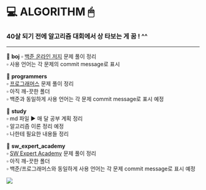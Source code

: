 # 💻 ALGORITHM 🖱   
### 40살 되기 전에 알고리즘 대회에서 상 타보는 게 꿈 ! ^^
---
📁 **boj**
    ▫ [백준 온라인 저지](https://www.acmicpc.net/) 문제 풀이 정리   
    ▫ 사용 언어는 각 문제의 commit message로 표시   


📁 **programmers**   
    ▫ [프로그래머스](https://programmers.co.kr/) 문제 풀이 정리   
    ▫ 아직 깨-끗한 폴더   
    ▫ 백준과 동일하게 사용 언어는 각 문제 commit message로 표시 예정   


📁 **study**   
    ▫ md 파일 ▶ 매 달 공부 계획 정리   
    ▫ 알고리즘 이론 정리 예정   
    ▫ 나한테 필요한 내용들 정리      


📁 **sw_expert_academy**   
    ▫ [SW Expert Academy](https://swexpertacademy.com) 문제 풀이 정리   
    ▫ 아직 깨-끗한 폴더   
    ▫ 백준/프로그래머스와 동일하게 사용 언어는 각 문제 commit message로 표시 예정     
   
      
<img src="https://scontent-ssn1-1.xx.fbcdn.net/v/t1.0-9/29790490_396140634183148_4926166783824529911_n.jpg?_nc_cat=109&_nc_sid=8bfeb9&_nc_ohc=fVBZUpxIxiEAX8R6DlA&_nc_ht=scontent-ssn1-1.xx&oh=a1252346c8aa3c52acd87bb18aa5f1fb&oe=5F3F9E7A">